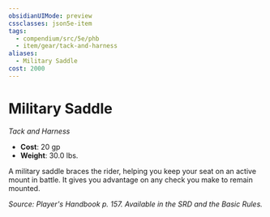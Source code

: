 ```yaml
---
obsidianUIMode: preview
cssclasses: json5e-item
tags:
  - compendium/src/5e/phb
  - item/gear/tack-and-harness
aliases:
  - Military Saddle
cost: 2000
---
```

# Military Saddle
*Tack and Harness*  

- **Cost**: 20 gp
- **Weight**: 30.0 lbs.

A military saddle braces the rider, helping you keep your seat on an active mount in battle. It gives you advantage on any check you make to remain mounted.

*Source: Player's Handbook p. 157. Available in the SRD and the Basic Rules.*

